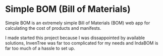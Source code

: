 # Simple BOM (Bill of Materials)

Simple BOM is an extremely simple Bill of Materials (BOM) web app for calculating the cost of products and manifests.

I made started this project because I was dissappointed by available solutions, InvenTree was far too complicated for my needs and IndaBOM is far too much of a hassle to set up.